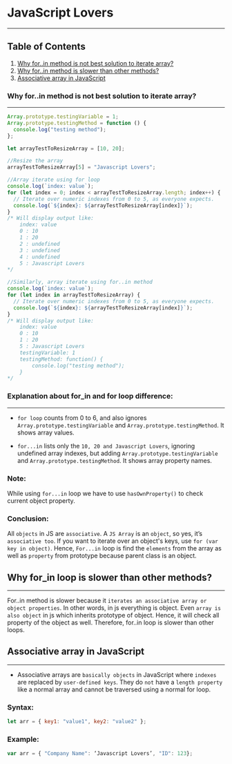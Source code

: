 # JavaScript Lovers

---

## Table of Contents

1. [Why for..in method is not best solution to iterate array?](#why_for_in_method_is_not_best_solution_to_iterate__array?)
2. [Why for..in method is slower than other methods?](#why_for_in_method_is_slower_than_other_methods?)
3. [Associative array in JavaScript](#associative_array_in_javascript)

### Why for..in method is not best solution to iterate array?

---

```javascript
Array.prototype.testingVariable = 1;
Array.prototype.testingMethod = function () {
  console.log("testing method");
};

let arrayTestToResizeArray = [10, 20];

//Resize the array
arrayTestToResizeArray[5] = "Javascript Lovers";

//Array iterate using for loop
console.log(`index: value`);
for (let index = 0; index < arrayTestToResizeArray.length; index++) {
  // Iterate over numeric indexes from 0 to 5, as everyone expects.
  console.log(`${index}: ${arrayTestToResizeArray[index]}`);
}
/* Will display output like:
    index: value
    0 : 10
    1 : 20
    2 : undefined
    3 : undefined
    4 : undefined
    5 : Javascript Lovers
*/

//Similarly, array iterate using for..in method
console.log(`index: value`);
for (let index in arrayTestToResizeArray) {
  // Iterate over numeric indexes from 0 to 5, as everyone expects.
  console.log(`${index}: ${arrayTestToResizeArray[index]}`);
}
/* Will display output like:
    index: value
    0 : 10
    1 : 20
    5 : Javascript Lovers
    testingVariable: 1
    testingMethod: function() {
        console.log("testing method");
    }
*/
```

### Explanation about for_in and for loop difference:

---

- `for loop` counts from 0 to 6, and also ignores `Array.prototype.testingVariable` and `Array.prototype.testingMethod`. It shows array values.

- `for...in` lists only the `10, 20 and Javascript Lovers`, ignoring undefined array indexes, but adding `Array.prototype.testingVariable` and `Array.prototype.testingMethod`. It shows array property names.

### Note:

While using `for...in` loop we have to use `hasOwnProperty()` to check current object property.

### Conclusion:

All `objects` in JS are `associative`. A `JS Array` is an `object`, so yes, it’s `associative too`. If you want to iterate over an object's keys, use `for (var key in object)`. Hence, `For...in` loop is find the `elements` from the array as well as `property` from prototype because parent class is an object.

## Why for_in loop is slower than other methods?

---

For..in method is slower because it `iterates an associative array or object properties`. In other words, in js everything is object. Even `array is also object` in js which inherits prototype of object. Hence, it will check all property of the object as well. Therefore, for..in loop is slower than other loops.

## Associative array in JavaScript

---

- Associative arrays are `basically objects` in JavaScript where `indexes` are replaced by `user-defined keys`. They do `not` have a `length property` like a normal array and cannot be traversed using a normal for loop.

### Syntax:

```javascript
let arr = { key1: "value1", key2: "value2" };
```

### Example:

```javascript
var arr = { "Company Name": ‘Javascript Lovers’, "ID": 123};
```

